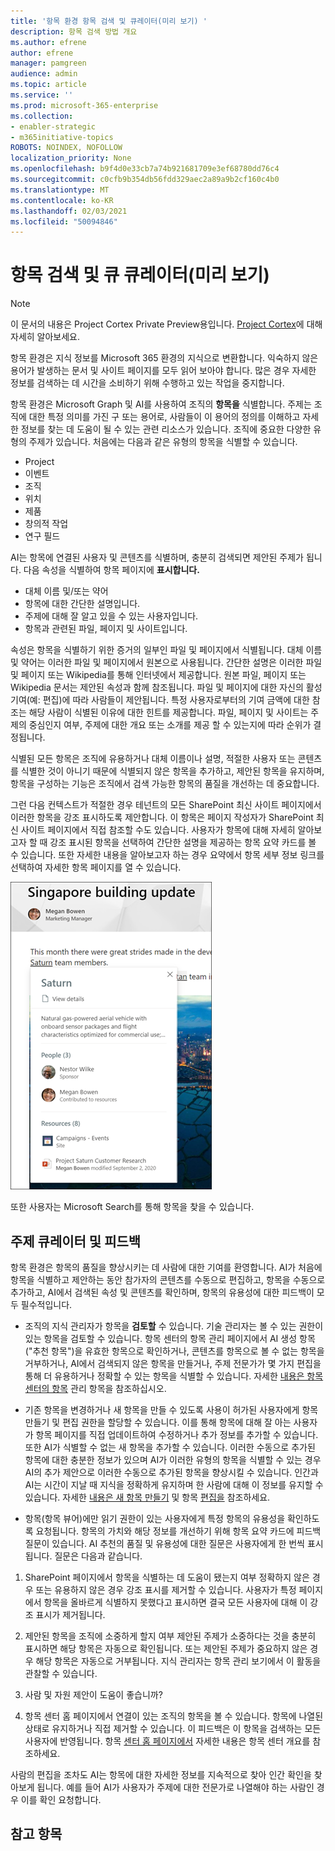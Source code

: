 ```yaml
---
title: '항목 환경 항목 검색 및 큐레이터(미리 보기) '
description: 항목 검색 방법 개요
ms.author: efrene
author: efrene
manager: pamgreen
audience: admin
ms.topic: article
ms.service: ''
ms.prod: microsoft-365-enterprise
ms.collection:
- enabler-strategic
- m365initiative-topics
ROBOTS: NOINDEX, NOFOLLOW
localization_priority: None
ms.openlocfilehash: b9f4d0e33cb7a74b921681709e3ef68780dd76c4
ms.sourcegitcommit: c0cfb9b354db56fdd329aec2a89a9b2cf160c4b0
ms.translationtype: MT
ms.contentlocale: ko-KR
ms.lasthandoff: 02/03/2021
ms.locfileid: "50094846"
---
```

# <a name="topic-discovery-and-curation-preview"></a>항목 검색 및 큐 큐레이터(미리 보기)

> [!Note] 
> 이 문서의 내용은 Project Cortex Private Preview용입니다. [Project Cortex](https://aka.ms/projectcortex)에 대해 자세히 알아보세요.

항목 환경은 지식 정보를 Microsoft 365 환경의 지식으로 변환합니다. 익숙하지 않은 용어가 발생하는 문서 및 사이트 페이지를 모두 읽어 보아야 합니다. 많은 경우 자세한 정보를 검색하는 데 시간을 소비하기 위해 수행하고 있는 작업을 중지합니다.

항목 환경은 Microsoft Graph 및 AI를 사용하여 조직의 **항목을** 식별합니다.  주제는 조직에 대한 특정 의미를 가진 구 또는 용어로, 사람들이 이 용어의 정의를 이해하고 자세한 정보를 찾는 데 도움이 될 수 있는 관련 리소스가 있습니다. 조직에 중요한 다양한 유형의 주제가 있습니다. 처음에는 다음과 같은 유형의 항목을 식별할 수 있습니다.
- Project
- 이벤트
- 조직
- 위치
- 제품
- 창의적 작업
- 연구 필드

AI는 항목에 연결된 사용자 및 콘텐츠를 식별하며, 충분히 검색되면 제안된 주제가 됩니다. 다음 속성을 식별하여 항목 페이지에 **표시합니다.**
- 대체 이름 및/또는 약어
- 항목에 대한 간단한 설명입니다.
- 주제에 대해 잘 알고 있을 수 있는 사용자입니다.
- 항목과 관련된 파일, 페이지 및 사이트입니다.

속성은 항목을 식별하기 위한 증거의 일부인 파일 및 페이지에서 식별됩니다. 대체 이름 및 약어는 이러한 파일 및 페이지에서 원본으로 사용됩니다. 간단한 설명은 이러한 파일 및 페이지 또는 Wikipedia를 통해 인터넷에서 제공합니다. 원본 파일, 페이지 또는 Wikipedia 문서는 제안된 속성과 함께 참조됩니다. 파일 및 페이지에 대한 자신의 활성 기여(예: 편집)에 따라 사람들이 제안됩니다. 특정 사용자로부터의 기여 금액에 대한 참조는 해당 사람이 식별된 이유에 대한 힌트를 제공합니다. 파일, 페이지 및 사이트는 주제의 중심인지 여부, 주제에 대한 개요 또는 소개를 제공 할 수 있는지에 따라 순위가 결정됩니다. 

식별된 모든 항목은 조직에 유용하거나 대체 이름이나 설명, 적절한 사용자 또는 콘텐츠를 식별한 것이 아니기 때문에 식별되지 않은 항목을 추가하고, 제안된 항목을 유지하며, 항목을 구성하는 기능은 조직에서 검색 가능한 항목의 품질을 개선하는 데 중요합니다.

그런 다음 컨텍스트가 적절한 경우 테넌트의 모든 SharePoint 최신 사이트 페이지에서 이러한 항목을 강조 표시하도록 제안합니다. 이 항목은 페이지 작성자가 SharePoint 최신 사이트 페이지에서 직접 참조할 수도 있습니다. 사용자가 항목에 대해 자세히 알아보고자 할 때 강조 표시된 항목을 선택하여  간단한 설명을 제공하는 항목 요약 카드를 볼 수 있습니다. 또한 자세한 내용을 알아보고자 하는  경우 요약에서 항목 세부 정보 링크를 선택하여 자세한 항목 페이지를 열 수 있습니다.

![주요 항목](../media/knowledge-management/saturn.png) </br>

또한 사용자는 Microsoft Search를 통해 항목을 찾을 수 있습니다.

## <a name="topic-curation-and-feedback"></a>주제 큐레이터 및 피드백

항목 환경은 항목의 품질을 향상시키는 데 사람에 대한 기여를 환영합니다. AI가 처음에 항목을 식별하고 제안하는 동안 참가자의 콘텐츠를 수동으로 편집하고, 항목을 수동으로 추가하고, AI에서 검색된 속성 및 콘텐츠를 확인하며, 항목의 유용성에 대한 피드백이 모두 필수적입니다.

- 조직의 지식 관리자가 항목을 **검토할** 수 있습니다. 기술 관리자는 볼 수 있는 권한이 있는 항목을 검토할 수 있습니다. 항목 센터의 항목 관리 페이지에서 AI 생성 항목("추천 항목")을 유효한 항목으로 확인하거나, 콘텐츠를 항목으로 볼 수 없는 항목을 거부하거나, AI에서 검색되지 않은 항목을 만들거나, 주제 전문가가 몇 가지 편집을 통해 더 유용하거나 정확할 수 있는 항목을 식별할 수 있습니다. 자세한 [내용은 항목 센터의 항목](manage-topics.md) 관리 항목을 참조하십시오.

- 기존 항목을  변경하거나 새 항목을 만들 수 있도록 사용이 허가된 사용자에게 항목 만들기 및 편집 권한을 할당할 수 있습니다. 이를 통해 항목에 대해 잘 아는 사용자가 항목 페이지를 직접 업데이트하여 수정하거나 추가 정보를 추가할 수 있습니다. 또한 AI가 식별할 수 없는 새 항목을 추가할 수 있습니다. 이러한 수동으로 추가된 항목에 대한 충분한 정보가 있으며 AI가 이러한 유형의 항목을 식별할 수 있는 경우 AI의 추가 제안으로 이러한 수동으로 추가된 항목을 향상시킬 수 있습니다. 인간과 AI는 시간이 지날 때 지식을 정확하게 유지하며 한 사람에 대해 이 정보를 유지할 수 있습니다. 자세한 [내용은 새 항목 만들기](https://docs.microsoft.com/microsoft-365/knowledge/create-a-topic) 및 항목 [편집을](https://docs.microsoft.com/microsoft-365/knowledge/edit-a-topic) 참조하세요.

- 항목(항목 뷰어)에만 읽기 권한이 있는 사용자에게 특정 항목의 유용성을 확인하도록 요청됩니다. 항목의 가치와 해당  정보를 개선하기 위해 항목 요약 카드에 피드백 질문이 있습니다. AI 추천의 품질 및 유용성에 대한 질문은 사용자에게 한 번씩 표시됩니다. 질문은 다음과 같습니다.
1. SharePoint 페이지에서 항목을 식별하는 데 도움이 됐는지 여부 정확하지 않은 경우 또는 유용하지 않은 경우 강조 표시를 제거할 수 있습니다. 사용자가 특정 페이지에서 항목을 올바르게 식별하지 못했다고 표시하면 결국 모든 사용자에 대해 이 강조 표시가 제거됩니다. 

2. 제안된 항목을 조직에 소중하게 할지 여부 제안된 주제가 소중하다는 것을 충분히 표시하면 해당 항목은 자동으로 확인됩니다. 또는 제안된 주제가 중요하지 않은 경우 해당 항목은 자동으로 거부됩니다. 지식 관리자는 항목 관리 보기에서 이 활동을 관찰할 수 있습니다.

3. 사람 및 자원 제안이 도움이 좋습니까?

4. 항목 센터 홈 페이지에서 연결이 있는 조직의 항목을 볼 수 있습니다. 항목에 나열된 상태로 유지하거나 직접 제거할 수 있습니다. 이 피드백은 이 항목을 검색하는 모든 사용자에 반영됩니다. 항목 [센터 홈 페이지에서](https://docs.microsoft.com/microsoft-365/knowledge/topic-center-overview) 자세한 내용은 항목 센터 개요를 참조하세요.

사람의 편집을 조차도 AI는 항목에 대한 자세한 정보를 지속적으로 찾아 인간 확인을 찾아보게 됩니다. 예를 들어 AI가 사용자가 주제에 대한 전문가로 나열해야 하는 사람인 경우 이를 확인 요청합니다. 


## <a name="see-also"></a>참고 항목
